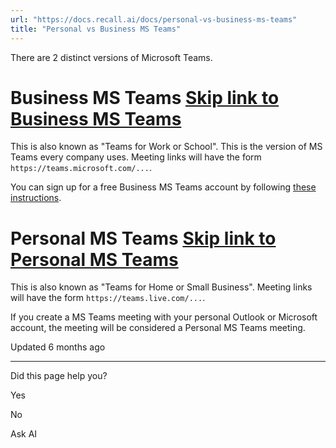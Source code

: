 ```yaml
---
url: "https://docs.recall.ai/docs/personal-vs-business-ms-teams"
title: "Personal vs Business MS Teams"
---
```


There are 2 distinct versions of Microsoft Teams.

# Business MS Teams   [Skip link to Business MS Teams](https://docs.recall.ai/docs/personal-vs-business-ms-teams\#business-ms-teams)

This is also known as "Teams for Work or School". This is the version of MS Teams every company uses. Meeting links will have the form `https://teams.microsoft.com/...`.

You can sign up for a free Business MS Teams account by following [these instructions](https://recallai.readme.io/reference/environment-setup).

# Personal MS Teams   [Skip link to Personal MS Teams](https://docs.recall.ai/docs/personal-vs-business-ms-teams\#personal-ms-teams)

This is also known as "Teams for Home or Small Business". Meeting links will have the form `https://teams.live.com/...`.

If you create a MS Teams meeting with your personal Outlook or Microsoft account, the meeting will be considered a Personal MS Teams meeting.

Updated 6 months ago

* * *

Did this page help you?

Yes

No

Ask AI